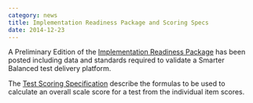 ```yaml
---
category: news
title: Implementation Readiness Package and Scoring Specs
date: 2014-12-23
---
```


A Preliminary Edition of the [Implementation Readiness Package](http://www.smarterapp.org/specs/ImplementationReadinessPackage.html) has been posted including data and standards required to validate a Smarter Balanced test delivery platform.

The [Test Scoring Specification](http://www.smarterapp.org/deployment/TestScoringSpecs2014-2015.html) describe the formulas to be used to calculate an overall scale score for a test from the individual item scores. 